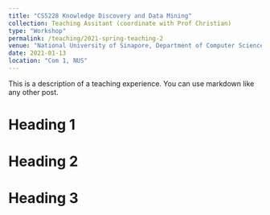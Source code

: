 ```yaml
---
title: "CS5228 Knowledge Discovery and Data Mining"
collection: Teaching Assitant (coordinate with Prof Christian)
type: "Workshop"
permalink: /teaching/2021-spring-teaching-2
venue: "National University of Sinapore, Department of Computer Science"
date: 2021-01-13
location: "Com 1, NUS"
---
```


This is a description of a teaching experience. You can use markdown like any other post.

Heading 1
======

Heading 2
======

Heading 3
======
